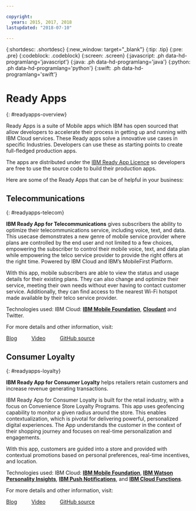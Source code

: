 ```yaml
---

copyright:
  years: 2015, 2017, 2018
lastupdated: "2018-07-10"

---
```


{:shortdesc: .shortdesc}
{:new_window: target="_blank"}
{:tip: .tip}
{:pre: .pre}
{:codeblock: .codeblock}
{:screen: .screen}
{:javascript: .ph data-hd-programlang='javascript'}
{:java: .ph data-hd-programlang='java'}
{:python: .ph data-hd-programlang='python'}
{:swift: .ph data-hd-programlang='swift'}

# Ready Apps
{: #readyapps-overview}

Ready Apps is a suite of Mobile apps which IBM has open sourced that allow developers to accelerate their process in getting up and running with IBM Cloud services. These Ready apps solve a innovative use cases in specific Industries. Developers can use these as starting points to create full-fledged production apps.

The apps are distributed under the [IBM Ready App Licence](https://github.com/IBM-MIL/IBM-Ready-App-for-Telecommunications/blob/master/License.txt) so developers are free to use the source code to build their production apps.

Here are some of the Ready Apps that can be of helpful in your business:

## Telecommunications
{: #readyapps-telecom}

**IBM Ready App for Telecommunications** gives subscribers the ability to optimize their telecommunications service, including voice, text, and data. This usecase demonstrates a new genre of mobile service provider where plans are controlled by the end user and not limited to a few choices, empowering the subscriber to control their mobile voice, text, and data plan while empowering the telco service provider to provide the right offers at the right time. Powered by IBM Cloud and IBM’s MobileFirst Platform.

With this app, mobile subscribers are able to view the status and usage details for their existing plans. They can also change and optimize their service, meeting their own needs without ever having to contact customer service. Additionally, they can find access to the nearest Wi-Fi hotspot made available by their telco service provider.

Technologies used: IBM Cloud: [**IBM Mobile Foundation**](https://console.bluemix.net/catalog/services/mobile-foundation/), [**Cloudant**](https://console.bluemix.net/catalog/services/cloudant) and Twitter.

For more details and other information, visit:

[Blog](https://developer.ibm.com/code/open/projects/ibm-ready-app-for-telecommunications/)&nbsp;&nbsp;&nbsp;&nbsp;&nbsp;&nbsp;&nbsp;&nbsp;&nbsp;&nbsp;[Video](https://vimeo.com/137391117)&nbsp;&nbsp;&nbsp;&nbsp;&nbsp;&nbsp;&nbsp;&nbsp;&nbsp;&nbsp;[GitHub source](https://github.com/IBM-MIL/IBM-Ready-App-for-Telecommunications)

## Consumer Loyalty
{: #readyapps-loyalty}

**IBM Ready App for Consumer Loyalty** helps retailers retain customers and increase revenue generating transactions.

IBM Ready App for Consumer Loyalty is built for the retail industry, with a focus on Convenience Store Loyalty Programs. This app uses geofencing capability to monitor a given radius around the store. This enables contextualization, which is pivotal for delivering powerful, personalized digital experiences. The App understands the customer in the context of their shopping journey and focuses on real-time personalization and engagements.

With this app, customers are guided into a store and provided with contextual promotions based on personal preferences, real-time incentives, and location.

Technologies used: IBM Cloud: [**IBM Mobile Foundation**](https://console.bluemix.net/catalog/services/mobile-foundation/), [**IBM Watson Personality Insights**](https://console.bluemix.net/catalog/services/personality-insights), [**IBM Push Notifications**](https://console.bluemix.net/catalog/services/push-notifications), and [**IBM Cloud Functions**](https://console.bluemix.net/openwhisk/).

For more details and other information, visit:

[Blog](https://developer.ibm.com/open/2015/10/19/ibm-ready-app-for-consumer-loyalty/)&nbsp;&nbsp;&nbsp;&nbsp;&nbsp;&nbsp;&nbsp;&nbsp;&nbsp;&nbsp;[Video](https://vimeo.com/135514099)&nbsp;&nbsp;&nbsp;&nbsp;&nbsp;&nbsp;&nbsp;&nbsp;&nbsp;&nbsp;[GitHub source](https://github.com/IBM-MIL/IBM-Ready-App-for-Loyalty)
  